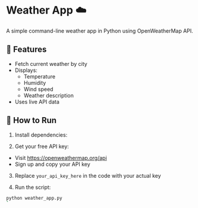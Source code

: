 # Weather App ☁️

A simple command-line weather app in Python using OpenWeatherMap API.

## 🧩 Features

- Fetch current weather by city
- Displays:
  - Temperature
  - Humidity
  - Wind speed 
  - Weather description
- Uses live API data

## 🚀 How to Run

1. Install dependencies:

2. Get your free API key:
- Visit https://openweathermap.org/api
- Sign up and copy your API key

3. Replace `your_api_key_here` in the code with your actual key

4. Run the script:
```bash
python weather_app.py
`
